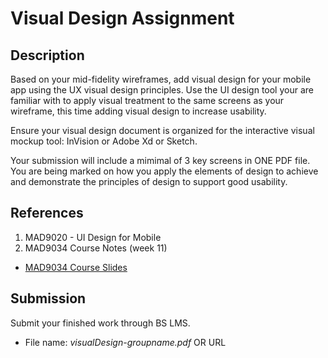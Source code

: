 # Visual Design Assignment

## Description

Based on your mid-fidelity wireframes, add visual design for your mobile app using the UX visual design principles. Use the UI design tool your are familiar with to apply visual treatment to the same screens as your wireframe, this time adding visual design to increase usability. 

Ensure your visual design document is organized for the interactive visual mockup tool: InVision or Adobe Xd or Sketch. 

Your submission will include a mimimal of 3 key screens in ONE PDF file. You are being marked on how you apply the elements of design to achieve and demonstrate the principles of design to support good usability.

## References

1. MAD9020 - UI Design for Mobile
2. MAD9034 Course Notes (week 11)
- [MAD9034 Course Slides](https://goo.gl/JKcRx7)

## Submission

Submit your finished work through BS LMS.
- File name: _visualDesign-groupname.pdf_ OR URL 
